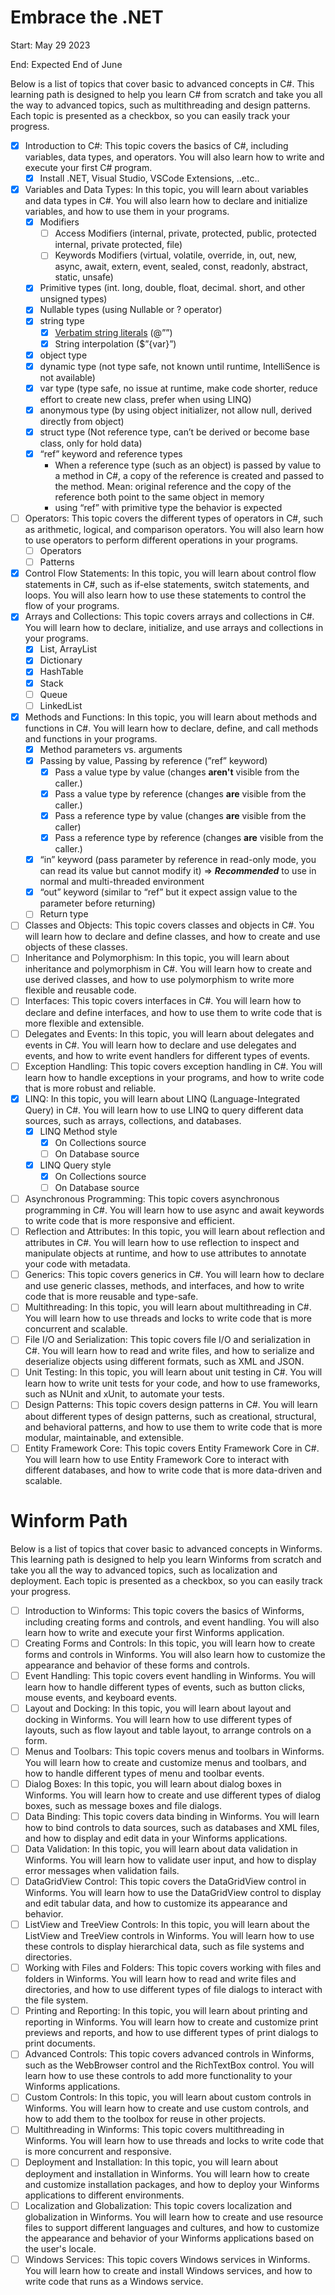 # Embrace the .NET

Start: May 29 2023

End: Expected End of June

Below is a list of topics that cover basic to advanced concepts in C#. This learning path is designed to help you learn C# from scratch and take you all the way to advanced topics, such as multithreading and design patterns. Each topic is presented as a checkbox, so you can easily track your progress.

- [x]  Introduction to C#: This topic covers the basics of C#, including variables, data types, and operators. You will also learn how to write and execute your first C# program.
    - [x]  Install .NET, Visual Studio, VSCode Extensions, ..etc..
- [x]  Variables and Data Types: In this topic, you will learn about variables and data types in C#. You will also learn how to declare and initialize variables, and how to use them in your programs.
    - [x]  Modifiers
        - [ ]  Access Modifiers (internal, private, protected, public, protected internal, private protected, file)
        - [ ]  Keywords Modifiers (virtual, volatile, override, in, out, new, async, await, extern, event, sealed, const, readonly, abstract, static, unsafe)
    - [x]  Primitive types (int. long, double, float, decimal. short, and other unsigned types)
    - [x]  Nullable types (using Nullable<T> or ? operator)
    - [x]  string type
        - [x]  [Verbatim string literals](https://learn.microsoft.com/en-us/dotnet/csharp/language-reference/tokens/verbatim) (@””)
        - [x]  String interpolation ($”{var}”)
    - [x]  object type
    - [x]  dynamic type (not type safe, not known until runtime, IntelliSence is not available)
    - [x]  var type (type safe, no issue at runtime, make code shorter, reduce effort to create new class, prefer when using LINQ)
    - [x]  anonymous type (by using object initializer, not allow null, derived directly from object)
    - [x]  struct type (Not reference type, can’t be derived or become base class, only for hold data)
    - [x]  “ref” keyword and reference types
        - When a reference type (such as an object) is passed by value to a method in C#, a copy of the reference is created and passed to the method. Mean: original reference and the copy of the reference both point to the same object in memory
        - using “ref” with primitive type the behavior is expected
- [ ]  Operators: This topic covers the different types of operators in C#, such as arithmetic, logical, and comparison operators. You will also learn how to use operators to perform different operations in your programs.
    - [ ]  Operators
    - [ ]  Patterns
- [x]  Control Flow Statements: In this topic, you will learn about control flow statements in C#, such as if-else statements, switch statements, and loops. You will also learn how to use these statements to control the flow of your programs.
- [x]  Arrays and Collections: This topic covers arrays and collections in C#. You will learn how to declare, initialize, and use arrays and collections in your programs.
    - [x]  List, ArrayList
    - [x]  Dictionary
    - [x]  HashTable
    - [x]  Stack
    - [ ]  Queue
    - [ ]  LinkedList
- [x]  Methods and Functions: In this topic, you will learn about methods and functions in C#. You will learn how to declare, define, and call methods and functions in your programs.
    - [x]  Method parameters vs. arguments
    - [x]  Passing by value, Passing by reference (”ref” keyword)
        - [x]  Pass a value type by value (changes **aren't** visible from the caller.)
        - [x]  Pass a value type by reference (changes **are** visible from the caller.)
        - [x]  Pass a reference type by value (changes **are** visible from the caller)
        - [x]  Pass a reference type by reference (changes **are** visible from the caller.)
    - [x]  “in” keyword (pass parameter by reference in read-only mode, you can read its value but cannot modify it) ⇒ ***Recommended*** to use in normal and multi-threaded environment
    - [x]  “out” keyword (similar to “ref” but it expect assign value to the parameter before returning)
    - [ ]  Return type
- [ ]  Classes and Objects: This topic covers classes and objects in C#. You will learn how to declare and define classes, and how to create and use objects of these classes.
- [ ]  Inheritance and Polymorphism: In this topic, you will learn about inheritance and polymorphism in C#. You will learn how to create and use derived classes, and how to use polymorphism to write more flexible and reusable code.
- [ ]  Interfaces: This topic covers interfaces in C#. You will learn how to declare and define interfaces, and how to use them to write code that is more flexible and extensible.
- [ ]  Delegates and Events: In this topic, you will learn about delegates and events in C#. You will learn how to declare and use delegates and events, and how to write event handlers for different types of events.
- [ ]  Exception Handling: This topic covers exception handling in C#. You will learn how to handle exceptions in your programs, and how to write code that is more robust and reliable.
- [x]  LINQ: In this topic, you will learn about LINQ (Language-Integrated Query) in C#. You will learn how to use LINQ to query different data sources, such as arrays, collections, and databases.
    - [x]  LINQ Method style
        - [x]  On Collections source
        - [ ]  On Database source
    - [x]  LINQ Query style
        - [x]  On Collections source
        - [ ]  On Database source
- [ ]  Asynchronous Programming: This topic covers asynchronous programming in C#. You will learn how to use async and await keywords to write code that is more responsive and efficient.
- [ ]  Reflection and Attributes: In this topic, you will learn about reflection and attributes in C#. You will learn how to use reflection to inspect and manipulate objects at runtime, and how to use attributes to annotate your code with metadata.
- [ ]  Generics: This topic covers generics in C#. You will learn how to declare and use generic classes, methods, and interfaces, and how to write code that is more reusable and type-safe.
- [ ]  Multithreading: In this topic, you will learn about multithreading in C#. You will learn how to use threads and locks to write code that is more concurrent and scalable.
- [ ]  File I/O and Serialization: This topic covers file I/O and serialization in C#. You will learn how to read and write files, and how to serialize and deserialize objects using different formats, such as XML and JSON.
- [ ]  Unit Testing: In this topic, you will learn about unit testing in C#. You will learn how to write unit tests for your code, and how to use frameworks, such as NUnit and xUnit, to automate your tests.
- [ ]  Design Patterns: This topic covers design patterns in C#. You will learn about different types of design patterns, such as creational, structural, and behavioral patterns, and how to use them to write code that is more modular, maintainable, and extensible.
- [ ]  Entity Framework Core: This topic covers Entity Framework Core in C#. You will learn how to use Entity Framework Core to interact with different databases, and how to write code that is more data-driven and scalable.

# Winform Path

Below is a list of topics that cover basic to advanced concepts in Winforms. This learning path is designed to help you learn Winforms from scratch and take you all the way to advanced topics, such as localization and deployment. Each topic is presented as a checkbox, so you can easily track your progress.

- [ ]  Introduction to Winforms: This topic covers the basics of Winforms, including creating forms and controls, and event handling. You will also learn how to write and execute your first Winforms application.
- [ ]  Creating Forms and Controls: In this topic, you will learn how to create forms and controls in Winforms. You will also learn how to customize the appearance and behavior of these forms and controls.
- [ ]  Event Handling: This topic covers event handling in Winforms. You will learn how to handle different types of events, such as button clicks, mouse events, and keyboard events.
- [ ]  Layout and Docking: In this topic, you will learn about layout and docking in Winforms. You will learn how to use different types of layouts, such as flow layout and table layout, to arrange controls on a form.
- [ ]  Menus and Toolbars: This topic covers menus and toolbars in Winforms. You will learn how to create and customize menus and toolbars, and how to handle different types of menu and toolbar events.
- [ ]  Dialog Boxes: In this topic, you will learn about dialog boxes in Winforms. You will learn how to create and use different types of dialog boxes, such as message boxes and file dialogs.
- [ ]  Data Binding: This topic covers data binding in Winforms. You will learn how to bind controls to data sources, such as databases and XML files, and how to display and edit data in your Winforms applications.
- [ ]  Data Validation: In this topic, you will learn about data validation in Winforms. You will learn how to validate user input, and how to display error messages when validation fails.
- [ ]  DataGridView Control: This topic covers the DataGridView control in Winforms. You will learn how to use the DataGridView control to display and edit tabular data, and how to customize its appearance and behavior.
- [ ]  ListView and TreeView Controls: In this topic, you will learn about the ListView and TreeView controls in Winforms. You will learn how to use these controls to display hierarchical data, such as file systems and directories.
- [ ]  Working with Files and Folders: This topic covers working with files and folders in Winforms. You will learn how to read and write files and directories, and how to use different types of file dialogs to interact with the file system.
- [ ]  Printing and Reporting: In this topic, you will learn about printing and reporting in Winforms. You will learn how to create and customize print previews and reports, and how to use different types of print dialogs to print documents.
- [ ]  Advanced Controls: This topic covers advanced controls in Winforms, such as the WebBrowser control and the RichTextBox control. You will learn how to use these controls to add more functionality to your Winforms applications.
- [ ]  Custom Controls: In this topic, you will learn about custom controls in Winforms. You will learn how to create and use custom controls, and how to add them to the toolbox for reuse in other projects.
- [ ]  Multithreading in Winforms: This topic covers multithreading in Winforms. You will learn how to use threads and locks to write code that is more concurrent and responsive.
- [ ]  Deployment and Installation: In this topic, you will learn about deployment and installation in Winforms. You will learn how to create and customize installation packages, and how to deploy your Winforms applications to different environments.
- [ ]  Localization and Globalization: This topic covers localization and globalization in Winforms. You will learn how to create and use resource files to support different languages and cultures, and how to customize the appearance and behavior of your Winforms applications based on the user's locale.
- [ ]  Windows Services: This topic covers Windows services in Winforms. You will learn how to create and install Windows services, and how to write code that runs as a Windows service.